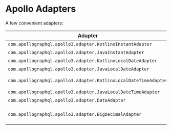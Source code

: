 # Apollo Adapters

A few convenient adapters:

| Adapter                                                         | Description                                                                                         |
|-----------------------------------------------------------------|-----------------------------------------------------------------------------------------------------|
| `com.apollographql.apollo3.adapter.KotlinxInstantAdapter`       | For `kotlinx.datetime.Instant` ISO8601 dates                                                        |
| `com.apollographql.apollo3.adapter.JavaInstantAdapter`          | For `java.time.Instant` ISO8601 dates                                                               |
| `com.apollographql.apollo3.adapter.KotlinxLocalDateAdapter`     | For `kotlinx.datetime.LocalDate` ISO8601 dates                                                      |
| `com.apollographql.apollo3.adapter.JavaLocalDateAdapter`        | For `java.time.LocalDate` ISO8601 dates                                                             |
| `com.apollographql.apollo3.adapter.KotlinxLocalDateTimeAdapter` | For `kotlinx.datetime.LocalDateTime` ISO8601 dates                                                  |
| `com.apollographql.apollo3.adapter.JavaLocalDateTimeAdapter`    | For `java.time.LocalDateTime` ISO8601 dates                                                         |
| `com.apollographql.apollo3.adapter.DateAdapter`                 | For `java.util.Date` ISO8601 dates                                                                  |
| `com.apollographql.apollo3.adapter.BigDecimalAdapter`           | For a Multiplatform `com.apollographql.apollo3.adapter.BigDecimal` class holding big decimal values |
